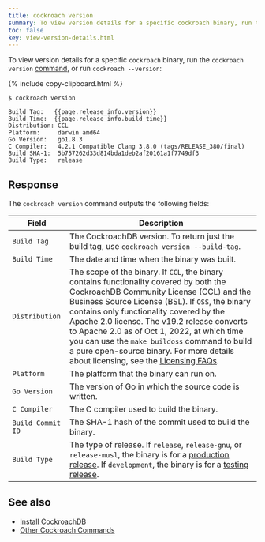 ```yaml
---
title: cockroach version
summary: To view version details for a specific cockroach binary, run the cockroach version command.
toc: false
key: view-version-details.html
---
```


To view version details for a specific `cockroach` binary, run the `cockroach version` [command](cockroach-commands.html), or run `cockroach --version`:

{% include copy-clipboard.html %}
~~~ shell
$ cockroach version
~~~

~~~
Build Tag:   {{page.release_info.version}}
Build Time:  {{page.release_info.build_time}}
Distribution: CCL
Platform:     darwin amd64
Go Version:   go1.8.3
C Compiler:   4.2.1 Compatible Clang 3.8.0 (tags/RELEASE_380/final)
Build SHA-1:  5b757262d33d814bda1deb2af20161a1f7749df3
Build Type:   release
~~~

## Response

The `cockroach version` command outputs the following fields:

Field | Description
------|------------
`Build Tag` | The CockroachDB version. To return just the build tag, use `cockroach version --build-tag`.
`Build Time` | The date and time when the binary was built.
`Distribution` | The scope of the binary. If `CCL`, the binary contains functionality covered by both the CockroachDB Community License (CCL) and the Business Source License (BSL). If `OSS`, the binary contains only functionality covered by the Apache 2.0 license. The v19.2 release converts to Apache 2.0 as of Oct 1, 2022, at which time you can use the `make buildoss` command to build a pure open-source binary. For more details about licensing, see the [Licensing FAQs](licensing-faqs.html).
`Platform` | The platform that the binary can run on.
`Go Version` | The version of Go in which the source code is written.
`C Compiler` | The C compiler used to build the binary.
`Build Commit ID` | The SHA-1 hash of the commit used to build the binary.
`Build Type` | The type of release. If `release`, `release-gnu`, or `release-musl`, the binary is for a [production release](../releases/#production-releases). If `development`, the binary is for a [testing release](../releases/#testing-releases).

## See also

- [Install CockroachDB](install-cockroachdb.html)
- [Other Cockroach Commands](cockroach-commands.html)

